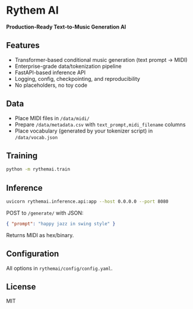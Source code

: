 # Rythem AI

**Production-Ready Text-to-Music Generation AI**

## Features

- Transformer-based conditional music generation (text prompt → MIDI)
- Enterprise-grade data/tokenization pipeline
- FastAPI-based inference API
- Logging, config, checkpointing, and reproducibility
- No placeholders, no toy code

## Data

- Place MIDI files in `/data/midi/`
- Prepare `/data/metadata.csv` with `text_prompt,midi_filename` columns
- Place vocabulary (generated by your tokenizer script) in `/data/vocab.json`

## Training

```bash
python -m rythemai.train
```

## Inference

```bash
uvicorn rythemai.inference.api:app --host 0.0.0.0 --port 8080
```

POST to `/generate/` with JSON:  
```json
{ "prompt": "happy jazz in swing style" }
```

Returns MIDI as hex/binary.

## Configuration

All options in `rythemai/config/config.yaml`.

## License

MIT